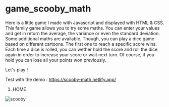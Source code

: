 # game_scooby_math

Here is a little game I made with Javascript and displayed with HTML & CSS.
This family game allows you to try some maths. You can enter your values and get in return the average, the variance or even the standard deviation.
Some additional maths are available.
Though, you can play a dice game based on different cartoons.
The first one to reach a specific score wins.
Each time a dice is rolled, you can wether hold the score and roll the dice again in order to increase your score or wait next turn.
Of course, if you hold you can lose all your points won previously.

Let's play ! 

Test with the demo : https://scooby-math.netlify.app/

1. HOME

![scooby](https://user-images.githubusercontent.com/39710677/104771067-eb90fa00-5771-11eb-9d9b-079a5dc97536.png)

